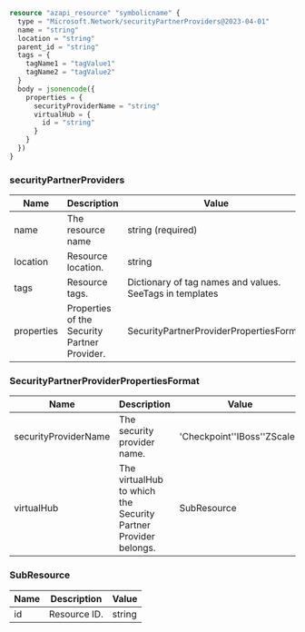 ```terraform
resource "azapi_resource" "symbolicname" {
  type = "Microsoft.Network/securityPartnerProviders@2023-04-01"
  name = "string"
  location = "string"
  parent_id = "string"
  tags = {
    tagName1 = "tagValue1"
    tagName2 = "tagValue2"
  }
  body = jsonencode({
    properties = {
      securityProviderName = "string"
      virtualHub = {
        id = "string"
      }
    }
  })
}

```

### securityPartnerProviders

| Name | Description | Value |
|-|-|-|
| name | The resource name | string (required) |
| location | Resource location. | string |
| tags | Resource tags. | Dictionary of tag names and values. SeeTags in templates |
| properties | Properties of the Security Partner Provider. | SecurityPartnerProviderPropertiesFormat |


### SecurityPartnerProviderPropertiesFormat

| Name | Description | Value |
|-|-|-|
| securityProviderName | The security provider name. | 'Checkpoint''IBoss''ZScaler' |
| virtualHub | The virtualHub to which the Security Partner Provider belongs. | SubResource |


### SubResource

| Name | Description | Value |
|-|-|-|
| id | Resource ID. | string |


